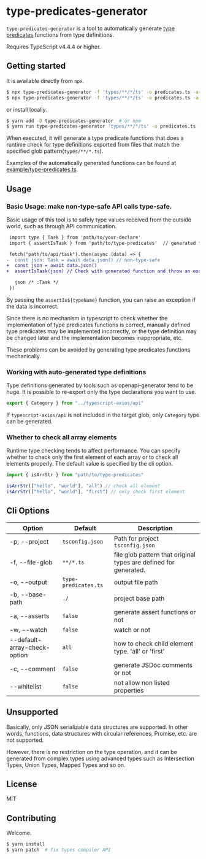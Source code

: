 # type-predicates-generator

`type-predicates-generator` is a tool to automatically generate [type predicates](https://www.typescriptlang.org/docs/handbook/2/narrowing.html#using-type-predicates) functions from type definitions.

Requires TypeScript v4.4.4 or higher.

## Getting started

It is available directly from `npx`.

```bash
$ npx type-predicates-generator -f 'types/**/*/ts' -o predicates.ts -a
$ npx type-predicates-generator -f 'types/**/*/ts' -o predicates.ts -a -w # watch mode
```

or install locally.

```bash
$ yarn add -D type-predicates-generator  # or npm
$ yarn run type-predicates-generator 'types/**/*/ts' -o predicates.ts -a
```

When executed, it will generate a type predicate functions that does a runtime check for type definitions exported from files that match the specified glob pattern(`types/**/*.ts`).

Examples of the automatically generated functions can be found at [example/type-predicates.ts](https://github.com/d-kimuson/type-predicates-generator/blob/main/example/type-predicates.ts).

## Usage

### Basic Usage: make non-type-safe API calls type-safe.

Basic usage of this tool is to safely type values received from the outside world, such as through API communication.

```diff
 import type { Task } from 'path/to/your-declare'
 import { assertIsTask } from 'path/to/type-predicates'  // generated function

 fetch("path/to/api/task").then(async (data) => {
-  const json: Task = await data.json() // non-type-safe
+  const json = await data.json()
+  assertIsTask(json) // Check with generated function and throw an exception if the data is not valid

   json /* :Task */
 })
```

By passing the `assertIs${typeName}` function, you can raise an exception if the data is incorrect.

Since there is no mechanism in typescript to check whether the implementation of type predicates functions is correct, manually defined type predicates may be implemented incorrectly, or the type definition may be changed later and the implementation becomes inappropriate, etc.

These problems can be avoided by generating type predicates functions mechanically.

### Working with auto-generated type definitions

Type definitions generated by tools such as openapi-generator tend to be huge. It is possible to re-export only the type declarations you want to use.

```ts
export { Category } from "../typescript-axios/api"
```

If `typescript-axios/api` is not included in the target glob, only `Category` type can be generated.

### Whether to check all array elements

Runtime type checking tends to affect performance.
You can specify whether to check only the first element of each array or to check all elements properly. The default value is specified by the cli option.

```ts
import { isArrStr } from "path/to/type-predicates"

isArrStr(["hello", "world"], "all") // check all element
isArrStr(["hello", "world"], "first") // only check first element
```

## Cli Options

| Option                       | Default              | Description                                                      |
| ---------------------------- | -------------------- | ---------------------------------------------------------------- |
| -p, --project                | `tsconfig.json`      | Path for project `tsconfig.json`                                 |
| -f, --file-glob              | `**/*.ts`            | file glob pattern that original types are defined for generated. |
| -o, --output                 | `type-predicates.ts` | output file path                                                 |
| -b, --base-path              | `./`                 | project base path                                                |
| -a, --asserts                | `false`              | generate assert functions or not                                 |
| -w, --watch                  | `false`              | watch or not                                                     |
| --default-array-check-option | `all`                | how to check child element type. 'all' or 'first'                |
| -c, --comment                | `false`              | generate JSDoc comments or not                                   |
| --whitelist                  | `false`              | not allow non listed properties                                  |

## Unsupported

Basically, only JSON serializable data structures are supported. In other words, functions, data structures with circular references, Promise, etc. are not supported.

However, there is no restriction on the type operation, and it can be generated from complex types using advanced types such as Intersection Types, Union Types, Mapped Types and so on.

## License

MIT

## Contributing

Welcome.

```bash
$ yarn install
$ yarn patch  # fix types compiler API
```
